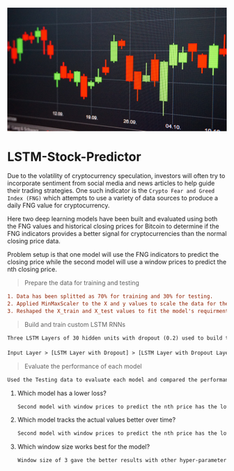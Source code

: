 ![LSTM-Stock-Predictor](https://github.com/chirathlv/LSTM-Stock-Predictor/blob/main/Images/banner.jpg)

# LSTM-Stock-Predictor

Due to the volatility of cryptocurrency speculation, investors will often try to incorporate sentiment from social media and news articles to help guide their trading strategies. One such indicator is the `Crypto Fear and Greed Index (FNG)` which attempts to use a variety of data sources to produce a daily FNG value for cryptocurrency.

Here two deep learning models have been built and evaluated using both the FNG values and historical closing prices for Bitcoin to determine if the FNG indicators provides a better signal for cryptocurrencies than the normal closing price data.

Problem setup is that one model will use the FNG indicators to predict the closing price while the second model will use a window prices to predict the nth closing price.

> Prepare the data for training and testing

```diff
1. Data has been splitted as 70% for training and 30% for testing.
2. Applied MinMaxScaler to the X and y values to scale the data for the model
3. Reshaped the X_train and X_test values to fit the model's requirment of samples, time steps, and features (example: `X_train = X_train.reshape((X_train.shape[0], X_train.shape[1], 1))`)
```

> Build and train custom LSTM RNNs

```diff
Three LSTM Layers of 30 hidden units with dropout (0.2) used to build the model as below

Input Layer > [LSTM Layer with Dropout] > [LSTM Layer with Dropout Layer] > [LSTM Layer with Dropout] > Output Layer
```

> Evaluate the performance of each model

```diff
Used the Testing data to evaluate each model and compared the performances. Then following questions answered.
```

1. Which model has a lower loss?

   ```diff
   Second model with window prices to predict the nth price has the lower loss
   ```

2. Which model tracks the actual values better over time?

   ```diff
   Second model with window prices to predict the nth price has the lower loss
   ```

3. Which window size works best for the model?
   ```diff
   Window size of 3 gave the better results with other hyper-parameters
   ```
